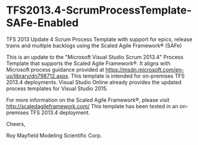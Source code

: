# TFS2013.4-ScrumProcessTemplate-SAFe-Enabled
TFS 2013 Update 4 Scrum Process Template with support for epics, release trains and multiple backlogs using the Scaled Agile Framework® (SAFe)

This is an update to the "Microsoft Visual Studio Scrum 2013.4" Process Template that supports the Scaled Agile Framework®.  It aligns with Microsoft process guidance provided at https://msdn.microsoft.com/en-us/library/dn798712.aspx.
This template is intended for on-premises TFS 2013.4 deployments.  Visual Studio Online already provides the updated process templates for Visual Studio 2015.

For more information on the Scaled Agile Framework®, please visit http://scaledagileframework.com/
This template has been tested in an on-premises TFS 2013.4 deployment.

Cheers,

Roy Mayfield
Modeling Scientific Corp.
